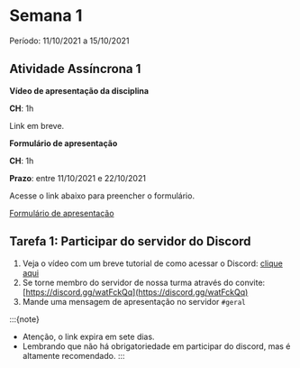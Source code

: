 # Semana 1

Período: 11/10/2021 a 15/10/2021

## Atividade Assíncrona 1

**Vídeo de apresentação da disciplina**

**CH**: 1h

Link em breve.

**Formulário de apresentação**

**CH**: 1h

**Prazo**: entre 11/10/2021 e 22/10/2021

Acesse o link abaixo para preencher o formulário.

[Formulário de apresentação](https://forms.gle/dV1UV3CGGLVodz2i8)

## Tarefa 1: Participar do servidor do Discord

1. Veja o vídeo com um breve tutorial de como acessar o Discord: [clique aqui](https://youtu.be/5nE__B9w20w)
2. Se torne membro do servidor de nossa turma através do convite: [https://discord.gg/watFckQq](https://discord.gg/watFckQq)
3. Mande uma mensagem de apresentação no servidor `#geral` 

:::{note}
* Atenção, o link expira em sete dias.
* Lembrando que não há obrigatoriedade em participar do discord, mas é altamente recomendado.
:::